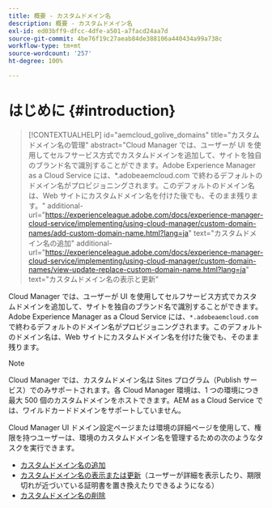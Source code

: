 ```yaml
---
title: 概要 - カスタムドメイン名
description: 概要 - カスタムドメイン名
exl-id: ed03bff9-dfcc-4dfe-a501-a7facd24aa7d
source-git-commit: 4be76f19c27aeab84de388106a440434a99a738c
workflow-type: tm+mt
source-wordcount: '257'
ht-degree: 100%

---
```


# はじめに {#introduction}

>[!CONTEXTUALHELP]
>id="aemcloud_golive_domains"
>title="カスタムドメイン名の管理"
>abstract="Cloud Manager では、ユーザーが UI を使用してセルフサービス方式でカスタムドメインを追加して、サイトを独自のブランド名で識別することができます。Adobe Experience Manager as a Cloud Service には、*.adobeaemcloud.com で終わるデフォルトのドメイン名がプロビジョニングされます。このデフォルトのドメイン名は、Web サイトにカスタムドメイン名を付けた後でも、そのまま残ります。"
>additional-url="https://experienceleague.adobe.com/docs/experience-manager-cloud-service/implementing/using-cloud-manager/custom-domain-names/add-custom-domain-name.html?lang=ja" text="カスタムドメイン名の追加"
>additional-url="https://experienceleague.adobe.com/docs/experience-manager-cloud-service/implementing/using-cloud-manager/custom-domain-names/view-update-replace-custom-domain-name.html?lang=ja" text="カスタムドメイン名の表示と更新"

Cloud Manager では、ユーザーが UI を使用してセルフサービス方式でカスタムドメインを追加して、サイトを独自のブランド名で識別することができます。Adobe Experience Manager as a Cloud Service には、`*.adobeaemcloud.com` で終わるデフォルトのドメイン名がプロビジョニングされます。このデフォルトのドメイン名は、Web サイトにカスタムドメイン名を付けた後でも、そのまま残ります。

>[!NOTE]
>Cloud Manager では、カスタムドメイン名は Sites プログラム（Publish サービス）でのみサポートされます。各 Cloud Manager 環境は、1 つの環境につき最大 500 個のカスタムドメインをホストできます。AEM as a Cloud Service では、ワイルドカードドメインをサポートしていません。

Cloud Manager UI ドメイン設定ページまたは環境の詳細ページを使用して、権限を持つユーザーは、環境のカスタムドメイン名を管理するための次のようなタスクを実行できます。

* [カスタムドメイン名の追加](/help/implementing/cloud-manager/custom-domain-names/add-custom-domain-name.md)
* [カスタムドメイン名の表示または更新](/help/implementing/cloud-manager/custom-domain-names/view-update-replace-custom-domain-name.md)（ユーザーが詳細を表示したり、期限切れが近づいている証明書を置き換えたりできるようになる）
* [カスタムドメイン名の削除](/help/implementing/cloud-manager/custom-domain-names/delete-custom-domain-name.md)
